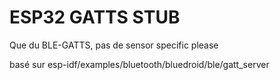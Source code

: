 # ESP32 GATTS STUB

Que du BLE-GATTS, pas de sensor specific please


basé sur esp-idf/examples/bluetooth/bluedroid/ble/gatt_server
